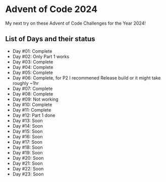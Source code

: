 # Advent of Code 2024

My next try on these Advent of Code Challenges for the Year 2024! 

## List of Days and their status
* Day #01: Complete
* Day #02: Only Part 1 works
* Day #03: Complete
* Day #04: Complete
* Day #05: Complete
* Day #06: Complete, for P2 I recommened Release build or it might take roughly ~1hr
* Day #07: Complete
* Day #08: Complete
* Day #09: Not working
* Day #10: Complete
* Day #11: Complete
* Day #12: Part 1 done
* Day #13: Soon
* Day #14: Soon
* Day #15: Soon
* Day #16: Soon
* Day #17: Soon
* Day #18: Soon
* Day #19: Soon
* Day #20: Soon
* Day #21: Soon
* Day #22: Soon
* Day #23: Soon